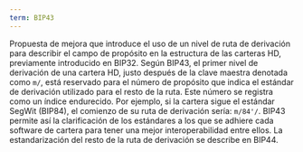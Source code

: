 ```yaml
---
term: BIP43
---
```


Propuesta de mejora que introduce el uso de un nivel de ruta de derivación para describir el campo de propósito en la estructura de las carteras HD, previamente introducido en BIP32. Según BIP43, el primer nivel de derivación de una cartera HD, justo después de la clave maestra denotada como `m/`, está reservado para el número de propósito que indica el estándar de derivación utilizado para el resto de la ruta. Este número se registra como un índice endurecido. Por ejemplo, si la cartera sigue el estándar SegWit (BIP84), el comienzo de su ruta de derivación sería: `m/84'/`. BIP43 permite así la clarificación de los estándares a los que se adhiere cada software de cartera para tener una mejor interoperabilidad entre ellos. La estandarización del resto de la ruta de derivación se describe en BIP44.